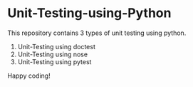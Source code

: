 # Unit-Testing-using-Python

This repository contains 3 types of unit testing using python.
1. Unit-Testing using doctest
2. Unit-Testing using nose
3. Unit-Testing using pytest

Happy coding!
